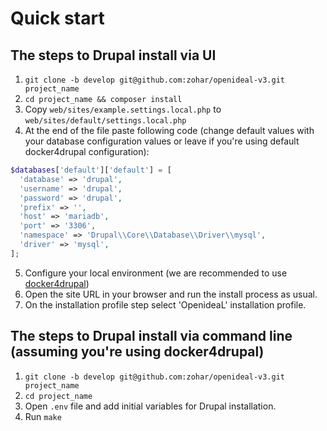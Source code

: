 # Quick start

## The steps to Drupal install via UI
1. `git clone -b develop git@github.com:zohar/openideal-v3.git project_name`
2. `cd project_name && composer install`
3. Copy `web/sites/example.settings.local.php` to `web/sites/default/settings.local.php`
4. At the end of the file paste following code (change default values with your database configuration values or leave if you're using default docker4drupal configuration):
```php
$databases['default']['default'] = [
  'database' => 'drupal',
  'username' => 'drupal',
  'password' => 'drupal',
  'prefix' => '',
  'host' => 'mariadb',
  'port' => '3306',
  'namespace' => 'Drupal\\Core\\Database\\Driver\\mysql',
  'driver' => 'mysql',
];
```
5. Configure your local environment (we are recommended to use [docker4drupal](https://github.com/wodby/docker4drupal))
6. Open the site URL in your browser and run the install process as usual.
7. On the installation profile step select 'OpenideaL' installation profile.

## The steps to Drupal install via command line (assuming you're using docker4drupal)
1. `git clone -b develop git@github.com:zohar/openideal-v3.git project_name`
2. `cd project_name`
3. Open `.env` file and add initial variables for Drupal installation.
4. Run `make`
